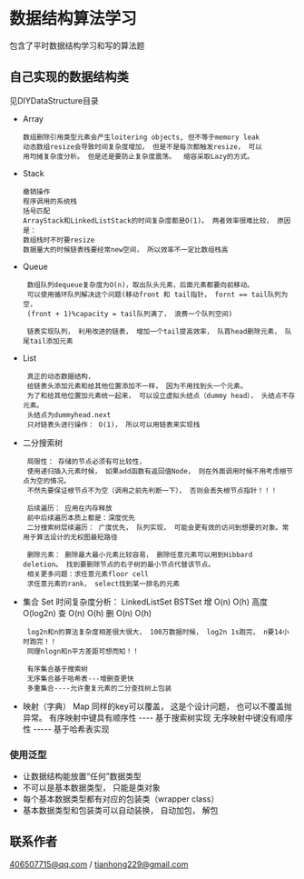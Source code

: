 # 数据结构算法学习
包含了平时数据结构学习和写的算法题
## 自己实现的数据结构类
见DIYDataStructure目录
* Array
      
      数组删除引用类型元素会产生loitering objects, 但不等于memory leak
      动态数组resize会导致时间复杂度增加， 但是不是每次都触发resize， 可以
      用均摊复杂度分析。 但是还是要防止复杂度震荡。  缩容采取Lazy的方式。
      
* Stack

      撤销操作
      程序调用的系统栈
      括号匹配
      ArrayStack和LinkedListStack的时间复杂度都是O(1)。 两者效率很难比较， 原因是：
      数组栈时不时要resize
      数据量大的时候链表栈要经常new空间， 所以效率不一定比数组栈高
      
* Queue
     
       数组队列dequeue复杂度为O(n)，取出队头元素，后面元素都要向前移动。
       可以使用循环队列解决这个问题(移动front 和 tail指针， fornt == tail队列为空，
       (front + 1)%capacity = tail队列满了， 浪费一个队列空间)    

       链表实现队列， 利用改进的链表， 增加一个tail提高效率， 队首head删除元素， 队尾tail添加元素
* List
    
       真正的动态数据结构，  
       给链表头添加元素和给其他位置添加不一样， 因为不用找到头一个元素。
       为了和给其他位置加元素统一起来， 可以设立虚拟头结点（dummy head）， 头结点不存元素。
       头结点为dummyhead.next
       只对链表头进行操作： O(1)， 所以可以用链表来实现栈

* 二分搜索树

       局限性： 存储的节点必须有可比较性，
       使用递归插入元素时候， 如果add函数有返回值Node， 则在外面调用时候不用考虑根节点为空的情况。
       不然先要保证根节点不为空（调用之前先判断一下）， 否则会丢失根节点指针！！！

       后续遍历： 应用在内存释放
       前中后续遍历本质上都是：深度优先
       二分搜索树层续遍历： 广度优先， 队列实现， 可能会更有效的访问到想要的对象。常用于算法设计的无权图最短路径

       删除元素： 删除最大最小元素比较容易， 删除任意元素可以用到Hibbard deletion。 找到要删除节点的右子树的最小节点代替该节点。
       相关更多问题：求任意元素floor cell
       求任意元素的rank， select找到某一排名的元素
       
* 集合 Set
       时间复杂度分析： 
            LinkedListSet    BSTSet
       增       O(n)          O(h)  高度 O(log2n)
       查       O(n)          O(h)
       删       O(n)          O(h)
       
       log2n和n的算法复杂度相差很大很大， 100万数据时候， log2n 1s跑完， n要14小时跑完！！
       同理nlogn和n平方差距可想而知！！

       有序集合基于搜索树
       无序集合基于哈希表---增删查更快
       多重集合----允许重复元素的二分查找树上包装

* 映射（字典） Map
     同样的key可以覆盖， 这是个设计问题， 也可以不覆盖抛异常。
     有序映射中键具有顺序性  ---- 基于搜索树实现
     无序映射中键没有顺序性 ----- 基于哈希表实现


### 使用泛型
* 让数据结构能放置“任何”数据类型
* 不可以是基本数据类型， 只能是类对象
* 每个基本数据类型都有对应的包装类（wrapper class）
* 基本数据类型和包装类可以自动装换， 自动加包， 解包    
           
## 联系作者
406507715@qq.com / tianhong229@gmail.com